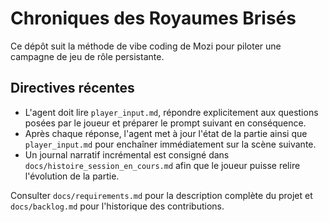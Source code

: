 # Chroniques des Royaumes Brisés

Ce dépôt suit la méthode de vibe coding de Mozi pour piloter une campagne de jeu de rôle persistante.

## Directives récentes
- L'agent doit lire `player_input.md`, répondre explicitement aux questions posées par le joueur et préparer le prompt suivant en conséquence.
- Après chaque réponse, l'agent met à jour l'état de la partie ainsi que `player_input.md` pour enchaîner immédiatement sur la scène suivante.
- Un journal narratif incrémental est consigné dans `docs/histoire_session_en_cours.md` afin que le joueur puisse relire l'évolution de la partie.

Consulter `docs/requirements.md` pour la description complète du projet et `docs/backlog.md` pour l'historique des contributions.
